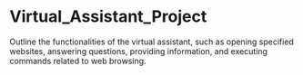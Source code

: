 # Virtual_Assistant_Project
Outline the functionalities of the virtual assistant, such as opening specified websites, answering questions, providing information, and executing commands related to web browsing.
